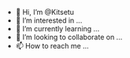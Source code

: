 - 👋 Hi, I’m @Kitsetu
- 👀 I’m interested in ...
- 🌱 I’m currently learning ...
- 💞️ I’m looking to collaborate on ...
- 📫 How to reach me ...

<!---
Kitsetu/Kitsetu is a ✨ special ✨ repository because its `README.md` (this file) appears on your GitHub profile.
You can click the Preview link to take a look at your changes.
--->
